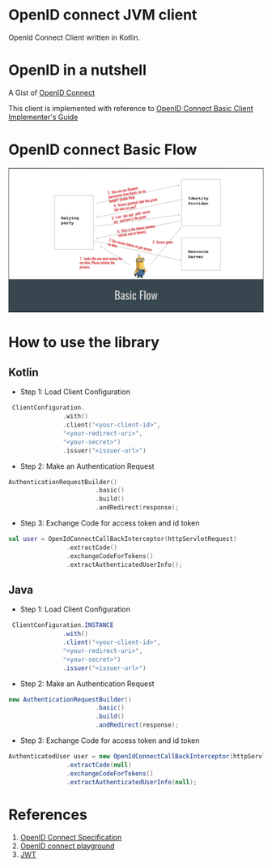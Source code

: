 # OpenID connect JVM client

OpenId Connect Client written in Kotlin.

# OpenID in a nutshell

A Gist of [OpenID Connect](securingApplications.pdf)

This client is implemented with reference to [OpenID Connect Basic Client Implementer's Guide](https://openid.net/specs/openid-connect-basic-1_0.html)

# OpenID connect Basic Flow

![OpenID basic flow](oidcBasic.png)


# How to use the library

## Kotlin

- Step 1:  Load Client Configuration

```kotlin
 ClientConfiguration.
               .with()
               .client("<your-client-id>",
               "<your-redirect-uri>",
               "<your-secret>")
               .issuer("<issuer-url>")

```

- Step 2: Make an Authentication Request

```kotlin
AuthenticationRequestBuilder()
                        .basic()
                        .build()
                        .andRedirect(response);
```

- Step 3: Exchange Code for access token and id token

```kotlin
val user = OpenIdConnectCallBackInterceptor(httpServletRequest)
                .extractCode()
                .exchangeCodeForTokens()
                .extractAuthenticatedUserInfo();
```

## Java

- Step 1:  Load Client Configuration

```java
 ClientConfiguration.INSTANCE
               .with()
               .client("<your-client-id>",
               "<your-redirect-uri>",
               "<your-secret>")
               .issuer("<issuer-url>")

```

- Step 2: Make an Authentication Request

```java
new AuthenticationRequestBuilder()
                        .basic()
                        .build()
                        .andRedirect(response);
```

- Step 3: Exchange Code for access token and id token

```java
AuthenticatedUser user = new OpenIdConnectCallBackInterceptor(httpServletRequest)
                .extractCode(null)
                .exchangeCodeForTokens()
                .extractAuthenticatedUserInfo(null);
```

# References
1. [OpenID Connect Specification](https://openid.net/specs/openid-connect-core-1_0.html)
2. [OpenID connect playground](https://openidconnect.net/)
3. [JWT](https://jwt.io/)
